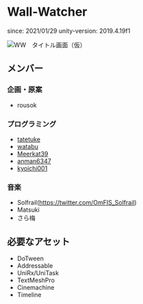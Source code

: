 # Wall-Watcher

since: 2021/01/29
unity-version: 2019.4.19f1

![WW　タイトル画面（仮）](https://user-images.githubusercontent.com/40378788/109585676-4bd3d380-7b47-11eb-9dc6-c1b2efbb7b8c.png)

## メンバー
### 企画・原案
- rousok

### プログラミング
- [tatetuke](https://github.com/tatetuke)
- [watabu](https://github.com/watabu)
- [Meerkat39](https://github.com/Meerkat39)
- [anman6347](https://github.com/anman6347)
- [kyoichi001](https://github.com/kyoichi001)

### 音楽
- Solfrail(https://twitter.com/OmFIS_Solfrail)
- Matsuki
- さら梅

## 必要なアセット

- DoTween
- Addressable
- UniRx/UniTask
- TextMeshPro
- Cinemachine
- Timeline

